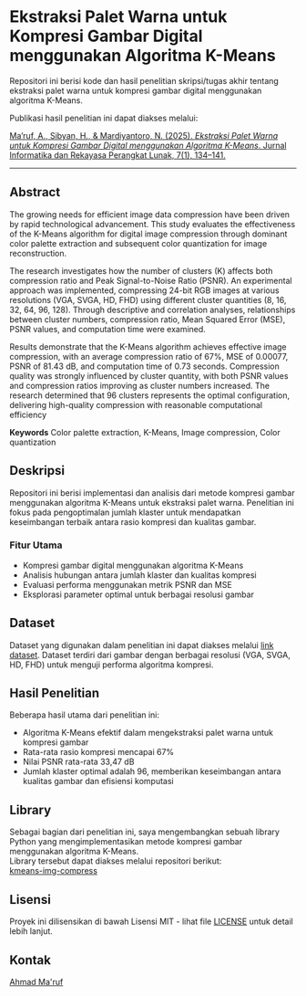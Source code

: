 # Ekstraksi Palet Warna untuk Kompresi Gambar Digital menggunakan Algoritma K-Means

Repositori ini berisi kode dan hasil penelitian skripsi/tugas akhir tentang ekstraksi palet warna untuk kompresi gambar digital menggunakan algoritma K-Means.

Publikasi hasil penelitian ini dapat diakses melalui:

[Ma’ruf, A., Sibyan, H., & Mardiyantoro, N. (2025). *Ekstraksi Palet Warna untuk Kompresi Gambar Digital menggunakan Algoritma K-Means*. Jurnal Informatika dan Rekayasa Perangkat Lunak, 7(1), 134–141.](https://publikasiilmiah.unwahas.ac.id/JINRPL/issue/view/540)

---

## Abstract

The growing needs for efficient image data compression have been driven by rapid technological advancement. This study evaluates the effectiveness of the K-Means algorithm for digital image compression through dominant color palette extraction and subsequent color quantization for image reconstruction.

The research investigates how the number of clusters (K) affects both compression ratio and Peak Signal-to-Noise Ratio (PSNR). An experimental approach was implemented, compressing 24-bit RGB images at various resolutions (VGA, SVGA, HD, FHD) using different cluster quantities (8, 16, 32, 64, 96, 128). Through descriptive and correlation analyses, relationships between cluster numbers, compression ratio, Mean Squared Error (MSE), PSNR values, and computation time were examined.

Results demonstrate that the K-Means algorithm achieves effective image compression, with an average compression ratio of 67%, MSE of 0.00077, PSNR of 81.43 dB, and computation time of 0.73 seconds. Compression quality was strongly influenced by cluster quantity, with both PSNR values and compression ratios improving as cluster numbers increased. The research determined that 96 clusters represents the optimal configuration, delivering high-quality compression with reasonable computational efficiency

**Keywords** Color palette extraction, K-Means, Image compression, Color quantization

## Deskripsi

Repositori ini berisi implementasi dan analisis dari metode kompresi gambar menggunakan algoritma K-Means untuk ekstraksi palet warna. Penelitian ini fokus pada pengoptimalan jumlah klaster untuk mendapatkan keseimbangan terbaik antara rasio kompresi dan kualitas gambar.

### Fitur Utama

- Kompresi gambar digital menggunakan algoritma K-Means
- Analisis hubungan antara jumlah klaster dan kualitas kompresi
- Evaluasi performa menggunakan metrik PSNR dan MSE
- Eksplorasi parameter optimal untuk berbagai resolusi gambar

## Dataset

Dataset yang digunakan dalam penelitian ini dapat diakses melalui [link dataset](https://drive.google.com/drive/u/1/folders/13cc9m-1gNY--0HOwyTi2XadrwHo5KsvH). Dataset terdiri dari gambar dengan berbagai resolusi (VGA, SVGA, HD, FHD) untuk menguji performa algoritma kompresi.

## Hasil Penelitian

Beberapa hasil utama dari penelitian ini:

- Algoritma K-Means efektif dalam mengekstraksi palet warna untuk kompresi gambar
- Rata-rata rasio kompresi mencapai 67%
- Nilai PSNR rata-rata 33,47 dB
- Jumlah klaster optimal adalah 96, memberikan keseimbangan antara kualitas gambar dan efisiensi komputasi

## Library
Sebagai bagian dari penelitian ini, saya mengembangkan sebuah library Python yang mengimplementasikan metode kompresi gambar menggunakan algoritma K-Means.  
Library tersebut dapat diakses melalui repositori berikut:  
[kmeans-img-compress](https://github.com/ahmaruff/kmeans-img-compress)

## Lisensi

Proyek ini dilisensikan di bawah Lisensi MIT - lihat file [LICENSE](LICENSE) untuk detail lebih lanjut.

## Kontak

[Ahmad Ma'ruf](ahmadmaruf2701@gmail.com)
